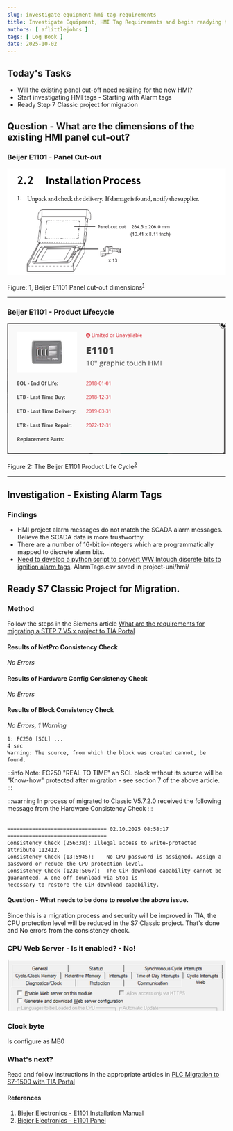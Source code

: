 ```yaml
---
slug: investigate-equipment-hmi-tag-requirements 
title: Investigate Equipment, HMI Tag Requirements and begin readying the PLC Project for Migration
authors: [ aflittlejohns ]
tags: [ Log Book ]
date: 2025-10-02
---
```

## Today's Tasks
- Will the existing panel cut-off need resizing for the new HMI?
- Start investigating HMI tags - Starting with Alarm tags
- Ready Step 7 Classic project for migration
<!-- truncate -->
## Question - What are the dimensions of the existing HMI panel cut-out?

### Beijer E1101 - Panel Cut-out

![img.png](img.png)

Figure: 1, Beijer E1101 Panel cut-out dimensions<sup>[1](#references)</sup>

---

### Beijer E1101 - Product Lifecycle

![Beijer E1101 Product Life Cycle](./Beijer_E1101_Product_Life_Cycle.png)

Figure 2: The Beijer E1101 Product Life Cycle<sup>[2](#references)</sup>

---

## Investigation - Existing Alarm Tags

### Findings
- HMI project alarm messages do not match the SCADA alarm messages. Believe the SCADA data is more trustworthy.
- There are a number of 16-bit io-integers which are programmatically mapped to discrete alarm bits.
- [Need to develop a python script to convert WW Intouch discrete bits to ignition alarm tags](https://github.com/orgs/pfAuto/projects/15/views/1?pane=issue&itemId=131779847&issue=pfAuto%7Cproject-uni%7C5). AlarmTags.csv saved in project-uni/hmi/



## Ready S7 Classic Project for Migration.

### Method

Follow the steps in the Siemens article [What are the requirements for migrating a STEP 7 V5.x project to TIA Portal](https://www.industry-mobile-support.siemens-info.com/en/article/detail/62100731)


#### Results of NetPro Consistency Check
_No Errors_

#### Results of Hardware Config Consistency Check
_No Errors_

#### Results of Block Consistency Check
_No Errors, 1 Warning_

```text
1: FC250 [SCL] ...
4 sec
Warning: The source, from which the block was created cannot, be found.

```
:::info
Note: FC250 "REAL TO TIME" an SCL block without its source will be "Know-how" protected after migration - see section 7
of the above article.
:::

:::warning
In process of migrated to Classic V5.7.2.0 received the following message from the Hardware Consistency Check
:::

```text

================================ 02.10.2025 08:58:17 ================================
Consistency Check (256:38):	Illegal access to write-protected  attribute 112412.
Consistency Check (13:5945):	No CPU password is assigned. Assign a password or reduce the CPU protection level.
Consistency Check (1230:5067):	The CiR download capability cannot be guaranteed. A one-off download via Stop is 
necessary to restore the CiR download capability.
```

#### Question - What needs to be done to resolve the above issue.
Since this is a migration process and security will be improved in TIA, the CPU protection level will be 
reduced in the S7 Classic project. That's done and No errors from the consistency check.

### CPU Web Server - Is it enabled? - No!
![img_1.png](img_1.png)

### Clock byte

Is configure as MB0

### What's next?

Read and follow instructions in the appropriate articles in [PLC Migration to S7-1500 with TIA Portal](https://www.industry-mobile-support.siemens-info.com/en/article/detail/67858106)

#### References
1. [Biejer Electronics - E1101 Installation Manual](https://www.google.com/url?sa=t&source=web&rct=j&opi=89978449&url=https://www05.beijerelectronics.com/API/SharePointFileByKnowledgeBaseIdAndIndex/8CBA8AB1C827401FAD82461688015C68/53&ved=2ahUKEwid7LXIv4WQAxWEVEEAHUuwC5gQFnoECAsQAQ&usg=AOvVaw0Kut3Wg7Cals0oTbdHGPaH)
2. [Biejer Electronics - E1101 Panel](https://www.beijerelectronics.com/Products/Operator___panels/Previous___models/E1000/E1000/E1101)